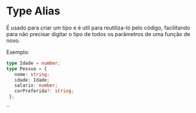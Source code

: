 # Type Alias

É usado para criar um tipo e é util para reutiliza-lo pelo código, facilitando para não precisar digitar o tipo de todos os parâmetros de uma função de novo.

Exemplo:

```typescript
type Idade = number; 
type Pessoa = { 
   nome: string; 
   idade: Idade; 
   salario: number; 
   corPreferida?: string;
 };
```

``
